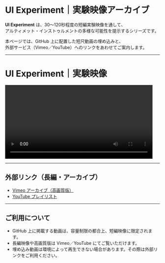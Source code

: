 # UI Experiment｜実験映像アーカイブ

**UI Experiment** は、30〜120秒程度の短編実験映像を通して、  
アルティメット・インストゥルメントの多様な可能性を提示するシリーズです。  

本ページでは、GitHub 上に配置した短尺動画の埋め込みと、  
外部サービス（Vimeo／YouTube）へのリンクをあわせてご案内します。

---

# UI Experiment｜実験映像

<video controls width="480">
  <source src="ui_experiment/ul_experiment_0614.mp4" type="video/mp4">
  お使いのブラウザは video タグに対応していません。
</video>

---

## 外部リンク（長編・アーカイブ）

- [Vimeo アーカイブ（高画質版）](https://vimeo.com/xxxxx)  
- [YouTube プレイリスト](https://www.youtube.com/playlist?list=xxxxxx)

---

## ご利用について
- GitHub 上に掲載する動画は、容量制限の都合上、短編映像に限定されます。  
- 長編映像や高画質版は Vimeo／YouTube にてご覧いただけます。  
- 埋め込み動画は環境によって再生できない場合があります。その際は外部リンクをご利用ください。  
